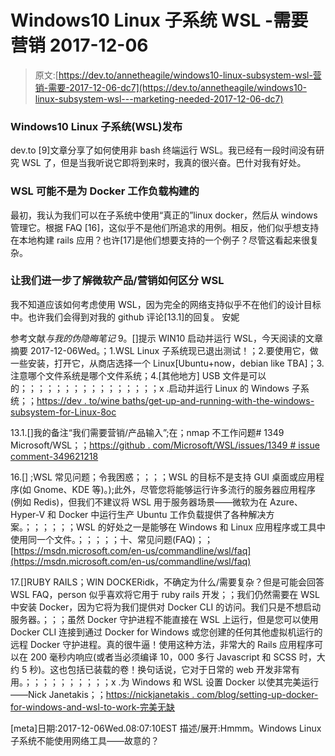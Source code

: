 # Windows10 Linux 子系统 WSL -需要营销 2017-12-06

> 原文:[https://dev.to/annetheagile/windows10-linux-subsystem-wsl-营销-需要-2017-12-06-dc7](https://dev.to/annetheagile/windows10-linux-subsystem-wsl---marketing-needed-2017-12-06-dc7)

### Windows10 Linux 子系统(WSL)发布

dev.to [9]文章分享了如何使用非 bash 终端运行 WSL。我已经有一段时间没有研究 WSL 了，但是当我听说它即将到来时，我真的很兴奋。巴什对我有好处。

### WSL 可能不是为 Docker 工作负载构建的

最初，我认为我们可以在子系统中使用“真正的”linux docker，然后从 windows 管理它。根据 FAQ [16]，这似乎不是他们所追求的用例。相反，他们似乎想支持在本地构建 rails 应用？也许[17]是他们想要支持的一个例子？尽管这看起来很复杂。

### 让我们进一步了解微软产品/营销如何区分 WSL

我不知道应该如何考虑使用 WSL，因为完全的网络支持似乎不在他们的设计目标中。也许我们会得到对我的 github 评论[13.1]的回复。
安妮

参考文献*与我的伪隐晦笔记*
9。[]提示 WIN10 启动并运行 WSL，今天阅读的文章摘要 2017-12-06Wed。；1.WSL Linux 子系统现已退出测试！；2.要使用它，做一些安装，打开它，从商店选择一个 Linux[Ubuntu+now，debian like TBA]；3.注意哪个文件系统是哪个文件系统；4.[其他地方] USB 文件是可以的；；；；；；；；；；；；；；；；x .启动并运行 Linux 的 Windows 子系统；；[https://dev . to/wine baths/get-up-and-running-with-the-windows-subsystem-for-Linux-8oc](https://dev.to/winebaths/getting-up-and-running-with-the-windows-subsystem-for-linux-8oc)

13.1.[]我的备注“我们需要营销/产品输入”;在；nmap 不工作问题# 1349 Microsoft/WSL；；[https://github . com/Microsoft/WSL/issues/1349 # issue comment-349621218](https://github.com/Microsoft/WSL/issues/1349#issuecomment-349621218)

16.[] ;WSL 常见问题；令我困惑；；；；WSL 的目标不是支持 GUI 桌面或应用程序(如 Gnome、KDE 等)。);此外，尽管您将能够运行许多流行的服务器应用程序(例如 Redis)，但我们不建议将 WSL 用于服务器场景——微软为在 Azure、Hyper-V 和 Docker 中运行生产 Ubuntu 工作负载提供了各种解决方案。；；；；；；WSL 的好处之一是能够在 Windows 和 Linux 应用程序或工具中使用同一个文件。；；；；；十、常见问题(FAQ)；；[https://msdn.microsoft.com/en-us/commandline/wsl/faq](https://msdn.microsoft.com/en-us/commandline/wsl/faq)

17.[]RUBY RAILS；WIN DOCKERidk，不确定为什么/需要复杂？但是可能会回答 WSL FAQ，person 似乎喜欢将它用于 ruby rails 开发；；我们仍然需要在 WSL 中安装 Docker，因为它将为我们提供对 Docker CLI 的访问。我们只是不想启动服务器。；；；虽然 Docker 守护进程不能直接在 WSL 上运行，但是您可以使用 Docker CLI 连接到通过 Docker for Windows 或您创建的任何其他虚拟机运行的远程 Docker 守护进程。真的很牛逼！使用这种方法，非常大的 Rails 应用程序可以在 200 毫秒内响应(或者当必须编译 10，000 多行 Javascript 和 SCSS 时，大约 5 秒)。这也包括已装载的卷！换句话说，它对于日常的 web 开发非常有用。；；；；；；；；；；x .为 Windows 和 WSL 设置 Docker 以使其完美运行——Nick Janetakis；；[https://nickjanetakis . com/blog/setting-up-docker-for-windows-and-wsl-to-work-完美无缺](https://nickjanetakis.com/blog/setting-up-docker-for-windows-and-wsl-to-work-flawlessly)

[meta]日期:2017-12-06Wed.08:07:10EST
描述/展开:Hmmm。Windows Linux 子系统不能使用网络工具——故意的？